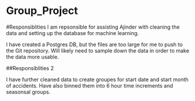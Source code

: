 # Group_Project

#Responsiblities
I am repsonsible for assisting Ajinder with cleaning the data and setting up the database for machine learning.

I have created a Postgres DB, but the files are too large for me to push to the Git repository.  Will likely need to sample down the data in order to make the data more usable.

##Responsiblities 2

I have further cleaned data to create groupes for start date and start month of accidents.  Have also binned them into 6 hour time increments and seasonsal groups.
